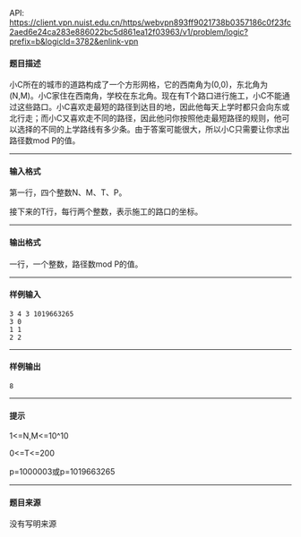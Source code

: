 API: https://client.vpn.nuist.edu.cn/https/webvpn893ff9021738b0357186c0f23fc2aed6e24ca283e886022bc5d861ea12f03963/v1/problem/logic?prefix=b&logicId=3782&enlink-vpn

#### 题目描述

小C所在的城市的道路构成了一个方形网格，它的西南角为(0,0)，东北角为(N,M)。小C家住在西南角，学校在东北角。现在有T个路口进行施工，小C不能通过这些路口。小C喜欢走最短的路径到达目的地，因此他每天上学时都只会向东或北行走；而小C又喜欢走不同的路径，因此他问你按照他走最短路径的规则，他可以选择的不同的上学路线有多少条。由于答案可能很大，所以小C只需要让你求出路径数mod P的值。

---

#### 输入格式

第一行，四个整数N、M、T、P。

接下来的T行，每行两个整数，表示施工的路口的坐标。

---

#### 输出格式

一行，一个整数，路径数mod P的值。

---

#### 样例输入
```
3 4 3 1019663265
3 0
1 1
2 2

```

---

#### 样例输出
```
8
```

---

#### 提示

1<=N,M<=10^10

0<=T<=200

p=1000003或p=1019663265

---

#### 题目来源

没有写明来源
